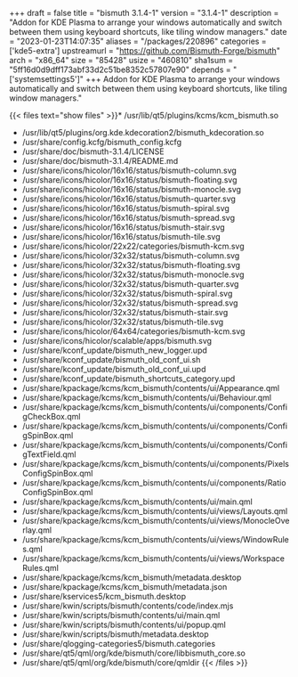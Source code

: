 +++
draft = false
title = "bismuth 3.1.4-1"
version = "3.1.4-1"
description = "Addon for KDE Plasma to arrange your windows automatically and switch between them using keyboard shortcuts, like tiling window managers."
date = "2023-01-23T14:07:35"
aliases = "/packages/220896"
categories = ['kde5-extra']
upstreamurl = "https://github.com/Bismuth-Forge/bismuth"
arch = "x86_64"
size = "85428"
usize = "460810"
sha1sum = "5ff16d0d9dff173abf33d2c51be8352c57807e90"
depends = "['systemsettings5']"
+++
Addon for KDE Plasma to arrange your windows automatically and switch between them using keyboard shortcuts, like tiling window managers."

{{< files text="show files" >}}* /usr/lib/qt5/plugins/kcms/kcm_bismuth.so
* /usr/lib/qt5/plugins/org.kde.kdecoration2/bismuth_kdecoration.so
* /usr/share/config.kcfg/bismuth_config.kcfg
* /usr/share/doc/bismuth-3.1.4/LICENSE
* /usr/share/doc/bismuth-3.1.4/README.md
* /usr/share/icons/hicolor/16x16/status/bismuth-column.svg
* /usr/share/icons/hicolor/16x16/status/bismuth-floating.svg
* /usr/share/icons/hicolor/16x16/status/bismuth-monocle.svg
* /usr/share/icons/hicolor/16x16/status/bismuth-quarter.svg
* /usr/share/icons/hicolor/16x16/status/bismuth-spiral.svg
* /usr/share/icons/hicolor/16x16/status/bismuth-spread.svg
* /usr/share/icons/hicolor/16x16/status/bismuth-stair.svg
* /usr/share/icons/hicolor/16x16/status/bismuth-tile.svg
* /usr/share/icons/hicolor/22x22/categories/bismuth-kcm.svg
* /usr/share/icons/hicolor/32x32/status/bismuth-column.svg
* /usr/share/icons/hicolor/32x32/status/bismuth-floating.svg
* /usr/share/icons/hicolor/32x32/status/bismuth-monocle.svg
* /usr/share/icons/hicolor/32x32/status/bismuth-quarter.svg
* /usr/share/icons/hicolor/32x32/status/bismuth-spiral.svg
* /usr/share/icons/hicolor/32x32/status/bismuth-spread.svg
* /usr/share/icons/hicolor/32x32/status/bismuth-stair.svg
* /usr/share/icons/hicolor/32x32/status/bismuth-tile.svg
* /usr/share/icons/hicolor/64x64/categories/bismuth-kcm.svg
* /usr/share/icons/hicolor/scalable/apps/bismuth.svg
* /usr/share/kconf_update/bismuth_new_logger.upd
* /usr/share/kconf_update/bismuth_old_conf_ui.sh
* /usr/share/kconf_update/bismuth_old_conf_ui.upd
* /usr/share/kconf_update/bismuth_shortcuts_category.upd
* /usr/share/kpackage/kcms/kcm_bismuth/contents/ui/Appearance.qml
* /usr/share/kpackage/kcms/kcm_bismuth/contents/ui/Behaviour.qml
* /usr/share/kpackage/kcms/kcm_bismuth/contents/ui/components/ConfigCheckBox.qml
* /usr/share/kpackage/kcms/kcm_bismuth/contents/ui/components/ConfigSpinBox.qml
* /usr/share/kpackage/kcms/kcm_bismuth/contents/ui/components/ConfigTextField.qml
* /usr/share/kpackage/kcms/kcm_bismuth/contents/ui/components/PixelsConfigSpinBox.qml
* /usr/share/kpackage/kcms/kcm_bismuth/contents/ui/components/RatioConfigSpinBox.qml
* /usr/share/kpackage/kcms/kcm_bismuth/contents/ui/main.qml
* /usr/share/kpackage/kcms/kcm_bismuth/contents/ui/views/Layouts.qml
* /usr/share/kpackage/kcms/kcm_bismuth/contents/ui/views/MonocleOverlay.qml
* /usr/share/kpackage/kcms/kcm_bismuth/contents/ui/views/WindowRules.qml
* /usr/share/kpackage/kcms/kcm_bismuth/contents/ui/views/WorkspaceRules.qml
* /usr/share/kpackage/kcms/kcm_bismuth/metadata.desktop
* /usr/share/kpackage/kcms/kcm_bismuth/metadata.json
* /usr/share/kservices5/kcm_bismuth.desktop
* /usr/share/kwin/scripts/bismuth/contents/code/index.mjs
* /usr/share/kwin/scripts/bismuth/contents/ui/main.qml
* /usr/share/kwin/scripts/bismuth/contents/ui/popup.qml
* /usr/share/kwin/scripts/bismuth/metadata.desktop
* /usr/share/qlogging-categories5/bismuth.categories
* /usr/share/qt5/qml/org/kde/bismuth/core/libbismuth_core.so
* /usr/share/qt5/qml/org/kde/bismuth/core/qmldir
{{< /files >}}